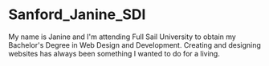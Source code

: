 # Sanford_Janine_SDI

My name is Janine and I'm attending Full Sail University to obtain my Bachelor's Degree in Web Design and Development.
Creating and designing websites has always been something I wanted to do for a living.
